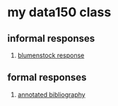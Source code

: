 # my data150 class  

## informal responses  

1. [blumenstock response](https://breej27.github.io/data150-bree/response1.html)

## formal responses
1. [annotated bibliography](https://breej27.github.io/data150-bree/response1.html)
